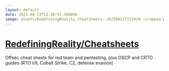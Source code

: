 ```yaml
---
layout: default
date: 2025-08-13T13:38:57.566086
image: assets/RedefiningReality_Cheatsheets--20250812T232929--cropped.png
---
```


# [RedefiningReality/Cheatsheets](https://github.com/RedefiningReality/Cheatsheets)

Offsec cheat sheets for red team and pentesting, plus OSCP and CRTO guides (RTO I/II, Cobalt Strike, C2, defense evasion)
